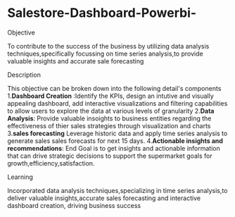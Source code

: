 # Salestore-Dashboard-Powerbi-

Objective

To contribute to the success of the business by utilizing data analysis techniques,specifically focussing on time series analysis,to provide valuable insights and accurate sale forecasting

Description 

This objective can be broken down into the following detail's components
1.**Dashboard Creation** :Identify the KPIs, design an intutive and visually appealing dashboard, add interactive visualizations and filtering capabilities to allow users to explore the data at various levels of granularity
2.**Data Analysis**: Provide valuable insoights to business entities regarding the effectiveness of thier sales strategies through visualization and charts 
3.**sales forecasting** Leverage historic data and apply time series analysis to generate sales sales forecasts for next 15 days.
4.**Actionable insights and recommendations**: End Goal is to get insights and actionable information that can drive strategic decisions  to support the supermarket goals for growth,efficiency,satisfaction.

Learning

Incorporated data analysis techniques,specializing in time series analysis,to deliver valuable insights,accurate  sales forecasting and interactive dashboard creation, driving business success
